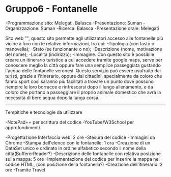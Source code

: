# Gruppo6 - Fontanelle
-Programmazione sito: Melegati, Balasca
-Presentazione: Suman
-Organizzazione: Suman
-Ricerca: Balasca
-Presentazione orale: Melegati

Sito web "", questo sito permette agli utilizzatori accesso alle fontanelle più vicine a loro con le relative informazioni, tra cui:
  -Tipologia (con tasto o manovella);
  -Stato (se funzionante o no);
  -Descrizione (nome, motivazione del nome);
  -Località (indirizzo);
  -Immagine.
Con questo sito è possibile creare un itinerario turistico a cui accedere tramite google maps, serve per conoscere meglio la città oppure fare una semplice passeggiata gustando l'acqua delle fontanelle veronesi. 
Questo servizio può essere usufruito dai turisti, grazie a l'itinerario, oppure dai cittadini, specialmente da coloro che fanno sport così saranno più facilitati a trovare un punto dove possono riempire le loro borracce e rinfrescarsi dopo il lungo allenamento, e da coloro che portano a passeggiare il proprio animale domestico che avrà la necessità di bere acqua dopo la lunga corsa.

------------------------------------------------------------------------------------------

Tempitiche e tecnologie da utilizzare

-NotePad++ per scrittura del codice
-YouTube/W3School per approfondimenti


-Progettazione Interfaccia web: 2 ore
  -Stesura del codice
  -Immagini da Chrome
-Stampa dell'elenco con le fontanelle: 1 ora
  -Creazione di un DataSet unico e ordinato in ordine alfabetico secondo il nome della città(BuffererReader?)
-Descrizione delle fontanelle con relativa posizione sulla mappa: 5 ore 
  -Implementazione del codice per inserire la mappa nel codice HTML, (con posizione della fontanella?)
-Creazione dell'itinerario: 2 ore
  -Tramite Travel













